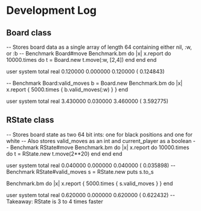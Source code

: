 # Development Log

## Board class

-- Stores board data as a single array of length 64 containing either nil, :w, or :b
-- Benchmark Board#move
  Benchmark.bm do |x|
    x.report do
      10000.times do
        t = Board.new
        t.move(:w, [2,4])
      end
    end
  end

  user     system      total        real
   0.120000   0.000000   0.120000 (  0.124843)

-- Benchmark Board:valid_moves
  b = Board.new
  Benchmark.bm do |x|
    x.report { 5000.times { b.valid_moves(:w) } }
  end

  user     system      total        real
  3.430000   0.030000   3.460000 (  3.592775)

## RState class

-- Stores board state as two 64 bit ints: one for black positions and one for white
-- Also stores valid_moves as an int and current_player as a boolean
-- Benchmark RState#move
  Benchmark.bm do |x|
    x.report do
      10000.times do
        t = RState.new
        t.move(2**20)
      end
    end
  end

  user     system      total        real
   0.040000   0.000000   0.040000 (  0.035898)
-- Benchmark RState#valid_moves
  s = RState.new
  puts s.to_s

  Benchmark.bm do |x|
    x.report { 5000.times { s.valid_moves } }
  end

  user     system      total        real
  0.620000   0.000000   0.620000 (  0.622432)
-- Takeaway: RState is 3 to 4 times faster
